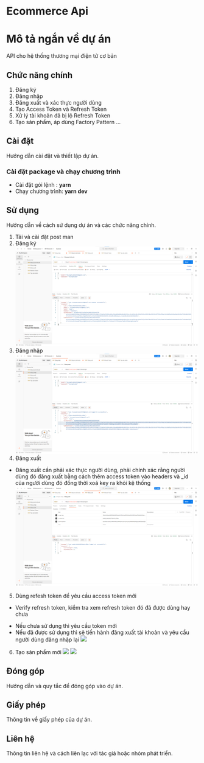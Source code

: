 # Ecommerce Api

# Mô tả ngắn về dự án
API cho hệ thống thương mại điện tử cơ bản
## Chức năng chính
1. Đăng ký
2. Đăng nhập
3. Đăng xuất và xác thực người dùng
4. Tạo Access Token và Refresh Token
5. Xử lý tài khoản đã bị lộ Refresh Token
6. Tạo sản phẩm, áp dùng Factory Pattern
...

## Cài đặt
Hướng dẫn cài đặt và thiết lập dự án.
### Cài đặt package và chạy chương trình
- Cài đặt gói lệnh :  __yarn__
- Chạy chương trình: __yarn dev__
## Sử dụng

Hướng dẫn về cách sử dụng dự án và các chức năng chính.
1. Tải và cài đặt post man
2. Đăng ký
![](https://github.com/truongnhudatt/shopee-api/blob/main/docs/register-user.png)
3. Đăng nhập
![](https://github.com/truongnhudatt/shopee-api/blob/main/docs/login-user.png)
4. Đăng xuất
- Đăng xuất cần phải xác thực người dùng, phải chính xác rằng người dùng đó đăng xuất bằng cách thêm access token vào headers và _id của người dùng đó đồng thời xoá key ra khỏi kệ thống
![](https://github.com/truongnhudatt/shopee-api/blob/main/docs/logout-user.png)
5. Dùng refesh token để yêu cầu access token mới
- Verify refresh token, kiểm tra xem refresh token đó đã được dùng hay chưa
+ Nếu chưa sử dụng thì yêu cầu token mới
+ Nếu đã được sử dụng thì sẽ tiến hành đăng xuất tài khoản và yêu cầu người dùng đăng nhập lại
![]([docs\](https://github.com/truongnhudatt/shopee-api/blob/main/docs/)rf-for-ac.png)
6. Tạo sản phẩm mới
![]([docs\](https://github.com/truongnhudatt/shopee-api/blob/main/docs/)pre-create-product.png)
![]([docs\](https://github.com/truongnhudatt/shopee-api/blob/main/docs/)create-product.png)

## Đóng góp

Hướng dẫn và quy tắc để đóng góp vào dự án.

## Giấy phép

Thông tin về giấy phép của dự án.

## Liên hệ

Thông tin liên hệ và cách liên lạc với tác giả hoặc nhóm phát triển.

